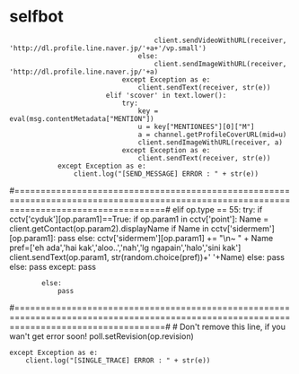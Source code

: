 # selfbot
                                        client.sendVideoWithURL(receiver, 'http://dl.profile.line.naver.jp/'+a+'/vp.small')
                                    else:
                                        client.sendImageWithURL(receiver, 'http://dl.profile.line.naver.jp/'+a)
                                except Exception as e:
                                    client.sendText(receiver, str(e))
                            elif 'scover' in text.lower():
                                try:
                                    key = eval(msg.contentMetadata["MENTION"])
                                    u = key["MENTIONEES"][0]["M"]
                                    a = channel.getProfileCoverURL(mid=u)
                                    client.sendImageWithURL(receiver, a)
                                except Exception as e:
                                    client.sendText(receiver, str(e))
                except Exception as e:
                    client.log("[SEND_MESSAGE] ERROR : " + str(e))
#=========================================================================================================================================#
            elif op.type == 55:
                try:
                    if cctv['cyduk'][op.param1]==True:
                        if op.param1 in cctv['point']:
                            Name = client.getContact(op.param2).displayName
                            if Name in cctv['sidermem'][op.param1]:
                                pass
                            else:
                                cctv['sidermem'][op.param1] += "\n~ " + Name
                                pref=['eh ada','hai kak','aloo..','nah','lg ngapain','halo','sini kak']
                                client.sendText(op.param1, str(random.choice(pref))+' '+Name)
                        else:
                            pass
                    else:
                        pass
                except:
                    pass

            else:
                pass
#=========================================================================================================================================#
            # Don't remove this line, if you wan't get error soon!
            poll.setRevision(op.revision)
            
    except Exception as e:
        client.log("[SINGLE_TRACE] ERROR : " + str(e))

